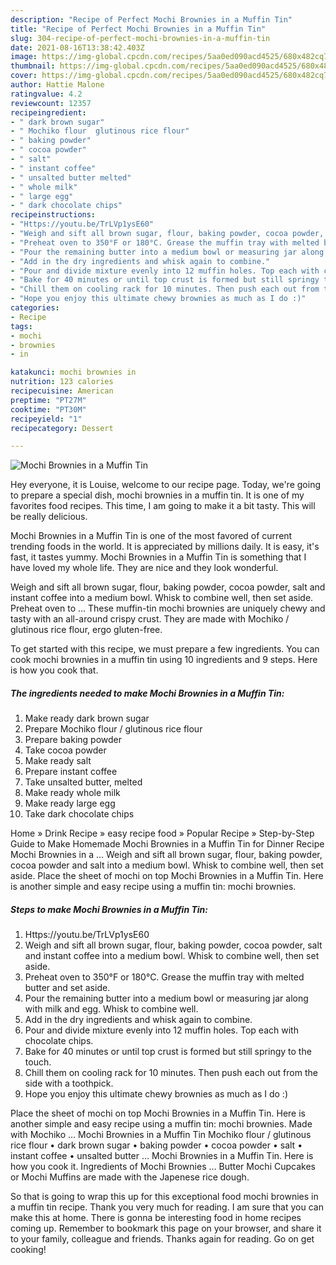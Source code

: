 ```yaml
---
description: "Recipe of Perfect Mochi Brownies in a Muffin Tin"
title: "Recipe of Perfect Mochi Brownies in a Muffin Tin"
slug: 304-recipe-of-perfect-mochi-brownies-in-a-muffin-tin
date: 2021-08-16T13:38:42.403Z
image: https://img-global.cpcdn.com/recipes/5aa0ed090acd4525/680x482cq70/mochi-brownies-in-a-muffin-tin-recipe-main-photo.jpg
thumbnail: https://img-global.cpcdn.com/recipes/5aa0ed090acd4525/680x482cq70/mochi-brownies-in-a-muffin-tin-recipe-main-photo.jpg
cover: https://img-global.cpcdn.com/recipes/5aa0ed090acd4525/680x482cq70/mochi-brownies-in-a-muffin-tin-recipe-main-photo.jpg
author: Hattie Malone
ratingvalue: 4.2
reviewcount: 12357
recipeingredient:
- " dark brown sugar"
- " Mochiko flour  glutinous rice flour"
- " baking powder"
- " cocoa powder"
- " salt"
- " instant coffee"
- " unsalted butter melted"
- " whole milk"
- " large egg"
- " dark chocolate chips"
recipeinstructions:
- "Https://youtu.be/TrLVp1ysE60"
- "Weigh and sift all brown sugar, flour, baking powder, cocoa powder, salt and instant coffee into a medium bowl. Whisk to combine well, then set aside."
- "Preheat oven to 350°F or 180°C. Grease the muffin tray with melted butter and set aside."
- "Pour the remaining butter into a medium bowl or measuring jar along with milk and egg. Whisk to combine well."
- "Add in the dry ingredients and whisk again to combine."
- "Pour and divide mixture evenly into 12 muffin holes. Top each with chocolate chips."
- "Bake for 40 minutes or until top crust is formed but still springy to the touch."
- "Chill them on cooling rack for 10 minutes. Then push each out from the side with a toothpick."
- "Hope you enjoy this ultimate chewy brownies as much as I do :)"
categories:
- Recipe
tags:
- mochi
- brownies
- in

katakunci: mochi brownies in 
nutrition: 123 calories
recipecuisine: American
preptime: "PT27M"
cooktime: "PT30M"
recipeyield: "1"
recipecategory: Dessert

---
```



![Mochi Brownies in a Muffin Tin](https://img-global.cpcdn.com/recipes/5aa0ed090acd4525/680x482cq70/mochi-brownies-in-a-muffin-tin-recipe-main-photo.jpg)

Hey everyone, it is Louise, welcome to our recipe page. Today, we're going to prepare a special dish, mochi brownies in a muffin tin. It is one of my favorites food recipes. This time, I am going to make it a bit tasty. This will be really delicious.

Mochi Brownies in a Muffin Tin is one of the most favored of current trending foods in the world. It is appreciated by millions daily. It is easy, it's fast, it tastes yummy. Mochi Brownies in a Muffin Tin is something that I have loved my whole life. They are nice and they look wonderful.

Weigh and sift all brown sugar, flour, baking powder, cocoa powder, salt and instant coffee into a medium bowl. Whisk to combine well, then set aside. Preheat oven to … These muffin-tin mochi brownies are uniquely chewy and tasty with an all-around crispy crust. They are made with Mochiko / glutinous rice flour, ergo gluten-free.


To get started with this recipe, we must prepare a few ingredients. You can cook mochi brownies in a muffin tin using 10 ingredients and 9 steps. Here is how you cook that.

<!--inarticleads1-->

##### The ingredients needed to make Mochi Brownies in a Muffin Tin:

1. Make ready  dark brown sugar
1. Prepare  Mochiko flour / glutinous rice flour
1. Prepare  baking powder
1. Take  cocoa powder
1. Make ready  salt
1. Prepare  instant coffee
1. Take  unsalted butter, melted
1. Make ready  whole milk
1. Make ready  large egg
1. Take  dark chocolate chips


Home » Drink Recipe » easy recipe food » Popular Recipe » Step-by-Step Guide to Make Homemade Mochi Brownies in a Muffin Tin for Dinner Recipe Mochi Brownies in a … Weigh and sift all brown sugar, flour, baking powder, cocoa powder and salt into a medium bowl. Whisk to combine well, then set aside. Place the sheet of mochi on top Mochi Brownies in a Muffin Tin. Here is another simple and easy recipe using a muffin tin: mochi brownies. 

<!--inarticleads2-->

##### Steps to make Mochi Brownies in a Muffin Tin:

1. Https://youtu.be/TrLVp1ysE60
1. Weigh and sift all brown sugar, flour, baking powder, cocoa powder, salt and instant coffee into a medium bowl. Whisk to combine well, then set aside.
1. Preheat oven to 350°F or 180°C. Grease the muffin tray with melted butter and set aside.
1. Pour the remaining butter into a medium bowl or measuring jar along with milk and egg. Whisk to combine well.
1. Add in the dry ingredients and whisk again to combine.
1. Pour and divide mixture evenly into 12 muffin holes. Top each with chocolate chips.
1. Bake for 40 minutes or until top crust is formed but still springy to the touch.
1. Chill them on cooling rack for 10 minutes. Then push each out from the side with a toothpick.
1. Hope you enjoy this ultimate chewy brownies as much as I do :)


Place the sheet of mochi on top Mochi Brownies in a Muffin Tin. Here is another simple and easy recipe using a muffin tin: mochi brownies. Made with Mochiko … Mochi Brownies in a Muffin Tin Mochiko flour / glutinous rice flour • dark brown sugar • baking powder • cocoa powder • salt • instant coffee • unsalted butter … Mochi Brownies in a Muffin Tin. Here is how you cook it. Ingredients of Mochi Brownies … Butter Mochi Cupcakes or Mochi Muffins are made with the Japenese rice dough. 

So that is going to wrap this up for this exceptional food mochi brownies in a muffin tin recipe. Thank you very much for reading. I am sure that you can make this at home. There is gonna be interesting food in home recipes coming up. Remember to bookmark this page on your browser, and share it to your family, colleague and friends. Thanks again for reading. Go on get cooking!
